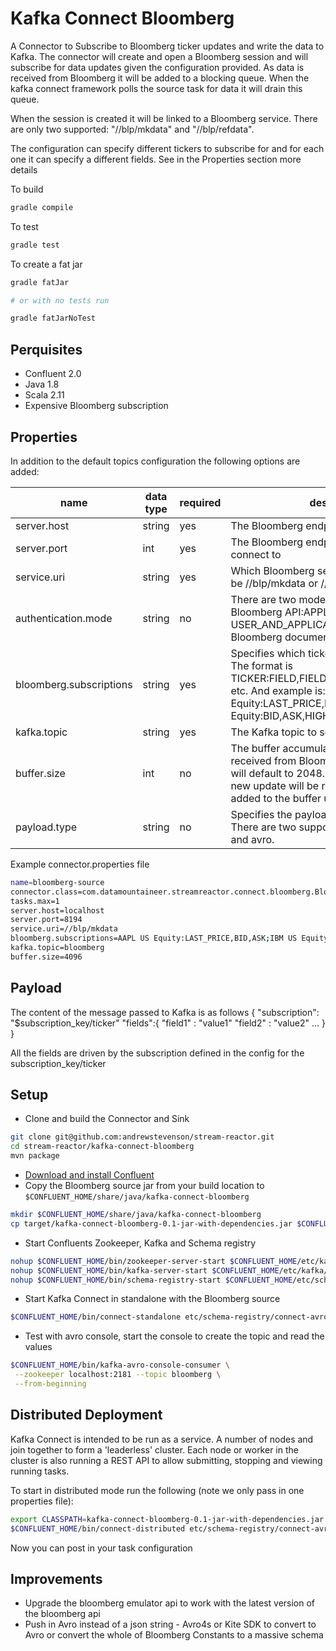 # Kafka Connect Bloomberg

A Connector to Subscribe to Bloomberg ticker updates and write the data to Kafka. The connector will create and open a
Bloomberg session and will subscribe for data updates given the configuration provided. As data is received from Bloomberg
it will be added to a blocking queue. When the kafka connect framework polls the source task for data it will drain this
queue.

When the session is created it will be linked to a Bloomberg service. There are only two supported: "//blp/mkdata" and
"//blp/refdata".

The configuration can specify different tickers to subscribe for and for each one it can specify a different fields. See in the Properties section more details

To build

```bash
gradle compile
```

To test

```bash
gradle test
```

To create a fat jar

```bash
gradle fatJar

# or with no tests run

gradle fatJarNoTest
```


## Perquisites
* Confluent 2.0
* Java 1.8 
* Scala 2.11
* Expensive Bloomberg subscription

## Properties

In addition to the default topics configuration the following options are added:

name | data type | required | description
-----|-----------|----------|------------
server.host|string|yes|The Bloomberg endpoint host to connect to
server.port|int|yes| The Bloomberg endpoint port number to connect to
service.uri|string|yes| Which Bloomberg service to connect to. Can be //blp/mkdata or //blp/refdata
authentication.mode|string|no| There are two modes supported by the Bloomberg API:APPLICATION_ONLY or USER_AND_APPLICATION; Check the Bloomberg documentation for details
bloomberg.subscriptions|string|yes| Specifies which ticker subscription to make. The format is TICKER:FIELD,FIELD,..;TICKER:FIELD,FIELD,... etc. And example is: AAPL US Equity:LAST_PRICE,BID,ASK;IBM US Equity:BID,ASK,HIGH,LOW,OPEN
kafka.topic|string|yes|The Kafka topic to send the data to
buffer.size|int|no| The buffer accumulating the data updates received from Bloomberg. If not provided it will default to 2048. If the buffer is full and a new update will be received it won't be added to the buffer until it is first drained
payload.type|string|no| Specifies the payload type going over kafka. There are two supported mode:json(default) and avro.

Example connector.properties file

```bash 
name=bloomberg-source
connector.class=com.datamountaineer.streamreactor.connect.bloomberg.BloombergSourceConnector
tasks.max=1
server.host=localhost
server.port=8194
service.uri=//blp/mkdata
bloomberg.subscriptions=AAPL US Equity:LAST_PRICE,BID,ASK;IBM US Equity:BID,ASK,HIGH,LOW,OPEN
kafka.topic=bloomberg
buffer.size=4096
```

## Payload
The content of the message passed to Kafka is as follows
{
  "subscription": "$subscription_key/ticker"
  "fields":{
    "field1" : "value1"
    "field2" : "value2"
    ...
  }
}

All the fields are driven by the subscription defined in the config for the subscription_key/ticker

## Setup
* Clone and build the Connector and Sink

```bash
git clone git@github.com:andrewstevenson/stream-reactor.git
cd stream-reactor/kafka-connect-bloomberg
mvn package
```

* [Download and install Confluent](http://www.confluent.io/)
* Copy the Bloomberg source jar from your build location to `$CONFLUENT_HOME/share/java/kafka-connect-bloomberg`

```bash
mkdir $CONFLUENT_HOME/share/java/kafka-connect-bloomberg
cp target/kafka-connect-bloomberg-0.1-jar-with-dependencies.jar $CONFLUENT_HOME/share/java/kafka-connect-bloomberg/
```

* Start Confluents Zookeeper, Kafka and Schema registry

```bash
nohup $CONFLUENT_HOME/bin/zookeeper-server-start $CONFLUENT_HOME/etc/kafka/zookeeper.properties &
nohup $CONFLUENT_HOME/bin/kafka-server-start $CONFLUENT_HOME/etc/kafka/server.properties &
nohup $CONFLUENT_HOME/bin/schema-registry-start $CONFLUENT_HOME/etc/schema-registry/schema-registry.properties &"
```


* Start Kafka Connect in standalone with the Bloomberg source

```bash
$CONFLUENT_HOME/bin/connect-standalone etc/schema-registry/connect-avro-standalone.properties share/java/kafka-connect-bloomberg/bloomberg.properties
```

* Test with avro console, start the console to create the topic and read the values

```bash
$CONFLUENT_HOME/bin/kafka-avro-console-consumer \
 --zookeeper localhost:2181 --topic bloomberg \
 --from-beginning
```

## Distributed Deployment
    
Kafka Connect is intended to be run as a service. A number of nodes and join together to form a 'leaderless' cluster. Each node or worker in
the cluster is also running a REST API to allow submitting, stopping and viewing running tasks.

To start in distributed mode run the following (note we only pass in one properties file):

```bash
export CLASSPATH=kafka-connect-bloomberg-0.1-jar-with-dependencies.jar
$CONFLUENT_HOME/bin/connect-distributed etc/schema-registry/connect-avro-distributed.properties
```

Now you can post in your task configuration

## Improvements
  - Upgrade the bloomberg emulator api to work with the latest version of the bloomberg api
  - Push in Avro instead of a json string - Avro4s or Kite SDK to convert to Avro or convert the whole of Bloomberg Constants to a massive schema
